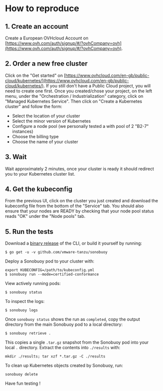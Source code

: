 # How to reproduce

## 1. Create an account
Create a European OVHcloud Account on [https://www.ovh.com/auth/signup/#/?ovhCompany=ovh](https://www.ovh.com/auth/signup/#/?ovhCompany=ovh).

## 2. Order a new free cluster
Click on the "Get started" on [https://www.ovhcloud.com/en-gb/public-cloud/kubernetes/](https://www.ovhcloud.com/en-gb/public-cloud/kubernetes/).
If you still don't have a Public Cloud project, you will need to create one first.
Once you created/chose your project, on the left menu, under the "Orchestration / Industrialization" category, click on "Managed Kubernetes Service".
Then click on "Create a Kubernetes cluster" and follow the form:
- Select the location of your cluster
- Select the minor version of Kubernetes
- Configure a node pool (we personally tested a with pool of 2 "B2-7" instances)
- Choose the billing type
- Choose the name of your cluster

## 3. Wait
Wait approximately 2 minutes, once your cluster is ready it should redirect you to your Kubernetes cluster list.

## 4. Get the kubeconfig
From the previous UI, click on the cluster you just created and download the kubeconfig file from the bottom of the "Service" tab.
You should also ensure that your nodes are READY by checking that your node pool status reads "OK" under the "Node pools" tab.

## 5. Run the tests
Download a [binary release](https://github.com/vmware-tanzu/sonobuoy/releases) of the CLI, or build it yourself by running:

```
$ go get -u -v github.com/vmware-tanzu/sonobuoy
```

Deploy a Sonobuoy pod to your cluster with:

```
export KUBECONFIG=/path/to/kubeconfig.yml
$ sonobuoy run --mode=certified-conformance
```

View actively running pods:

```
$ sonobuoy status
```

To inspect the logs:

```
$ sonobuoy logs
```

Once `sonobuoy status` shows the run as `completed`, copy the output directory from the main Sonobuoy pod to
a local directory:

```
$ sonobuoy retrieve .
```

This copies a single `.tar.gz` snapshot from the Sonobuoy pod into your local `.` directory. Extract the contents into `./results` with:

```
mkdir ./results; tar xzf *.tar.gz -C ./results
```

To clean up Kubernetes objects created by Sonobuoy, run:

```
sonobuoy delete
```

Have fun testing !
